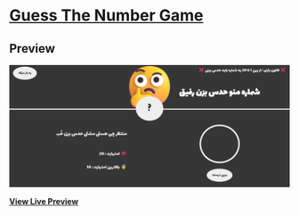 # **[Guess The Number Game](https://arminbabaei.github.io/Guess-The-Number/)**
## Preview
[![Guess The Number Game Preview](https://github.com/arminbabaei/Guess-The-Number/blob/master/public/Images/Screenshot.png?raw=true)](https://github.com/arminbabaei/Guess-The-Number/tree/master/public/Images)

**[View Live Preview](https://arminbabaei.github.io/Guess-The-Number/)**
